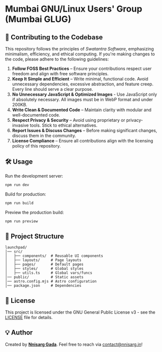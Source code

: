 # Mumbai GNU/Linux Users' Group (Mumbai GLUG) 

## 📌 Contributing to the Codebase

This repository follows the principles of *Swatantra Software*, emphasizing minimalism, efficiency, and ethical computing. If you're making changes to the code, please adhere to the following guidelines:

1. **Follow FOSS Best Practices** – Ensure your contributions respect user freedom and align with free software principles.
2. **Keep It Simple and Efficient** – Write minimal, functional code. Avoid unnecessary dependencies, excessive abstraction, and feature creep. Every line should serve a clear purpose.
3. **No Unnecessary JavaScript & Optimized Images** - Use JavaScript only if absolutely necessary. All images must be in WebP format and under 200KB.
4. **Write Clean & Documented Code** – Maintain clarity with modular and well-documented code.
5. **Respect Privacy & Security** – Avoid using proprietary or privacy-invasive tools. Stick to ethical alternatives.
6. **Report Issues & Discuss Changes** – Before making significant changes, discuss them in the community.
7. **License Compliance** – Ensure all contributions align with the licensing policy of this repository.

## 🛠️ Usage

Run the development server:

```sh
npm run dev
```

Build for production:

```sh
npm run build
```

Preview the production build:

```sh
npm run preview
```

## 📂 Project Structure

```
launchpad/
│── src/
│   ├── components/  # Reusable UI components
│   ├── layouts/     # Page layouts
│   ├── pages/       # Default pages
│   ├── styles/      # Global styles
│   ├── utils.ts     # Global vars/funcs
│── public/          # Static assets
│── astro.config.mjs # Astro configuration
│── package.json     # Dependencies
```

## 📜 License

This project is licensed under the GNU General Public License v3 - see the [LICENSE](LICENSE.md) file for details.

## 💡 Author

Created by **[Nnisarg Gada](https://nnisarg.in)**. Feel free to reach via [contact@nnisarg.in](mailto:contact@nnisarg.in)!